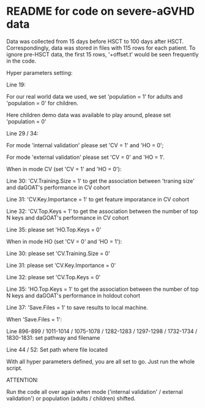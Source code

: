 # README for code on severe-aGVHD data 

Data was collected from 15 days before HSCT to 100 days after HSCT. 
Correspondingly, data was stored in files with 115 rows for each patient. 
To ignore pre-HSCT data, the first 15 rows, '+offset.t' would be seen frequently in the code. 


Hyper parameters setting:


Line 19: 

For our real world data we used, we set 'population = 1' for adults and 'population = 0' for children.

Here children demo data was available to play around, please set 'population = 0'


Line 29 / 34: 

For mode 'internal validation' please set 'CV = 1' and 'HO = 0';

For mode 'external validation' please set 'CV = 0' and 'HO = 1'.

When in mode CV (set 'CV = 1' and 'HO = 0'): 

Line 30: 'CV.Training.Size = 1' to get the association between 'traning size' and daGOAT's performance in CV cohort 

Line 31: 'CV.Key.Importance = 1' to get feature imporatance in CV cohort 

Line 32: 'CV.Top.Keys = 1' to get the association between the number of top N keys and daGOAT's performance in CV cohort 

Line 35: please set 'HO.Top.Keys = 0'


When in mode HO (set 'CV = 0' and 'HO = 1'): 

Line 30: please set 'CV.Training.Size = 0' 

Line 31: please set 'CV.Key.Importance = 0' 

Line 32: please set 'CV.Top.Keys = 0' 

Line 35: 'HO.Top.Keys = 1' to get the association between the number of top N keys and daGOAT's performance in holdout cohort


Line 37: 'Save.Files = 1' to save results to local machine. 

When 'Save.Files = 1': 

Line 896-899 / 1011-1014 / 1075-1078 / 1282-1283 / 1297-1298 / 1732-1734 / 1830-1831: set pathway and filename


Line 44 / 52:
Set path where file located


With all hyper parameters defined, you are all set to go. Just run the whole script. 


ATTENTION: 

Run the code all over again when 
mode ('internal validation' / external validation') or 
population (adults / children) shifted.
